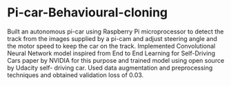 # Pi-car-Behavioural-cloning
Built an autonomous pi-car using Raspberry Pi microprocessor to detect the track from the images supplied by a pi-cam and adjust steering angle and the motor speed to keep the car on the track.
Implemented Convolutional Neural Network model inspired from End to End Learning for Self-Driving Cars paper by NVIDIA for this purpose and trained model using open source by Udacity self- driving car.
Used data augmentation and preprocessing techniques and obtained validation loss of 0.03.
